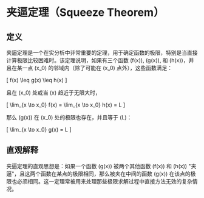 # 夹逼定理（Squeeze Theorem）

## 定义

夹逼定理是一个在实分析中非常重要的定理，用于确定函数的极限，特别是当直接计算极限比较困难时。该定理说明，如果有三个函数 \(f(x)\), \(g(x)\), 和 \(h(x)\)，并且在某一点 \(x_0\) 的邻域内（除了可能在 \(x_0\) 点外），这些函数满足：

\[
f(x) \leq g(x) \leq h(x)
\]

且在 \(x_0\) 处或当 \(x\) 趋近于无限大时，

\[
\lim_{x \to x_0} f(x) = \lim_{x \to x_0} h(x) = L
\]

那么 \(g(x)\) 在 \(x_0\) 处的极限也存在，并且等于 \(L\)：

\[
\lim_{x \to x_0} g(x) = L
\]

## 直观解释

夹逼定理的直观思想是：如果一个函数 \(g(x)\) 被两个其他函数 \(f(x)\) 和 \(h(x)\) "夹逼"，且这两个函数在某点的极限相同，那么被夹在中间的函数 \(g(x)\) 在该点的极限也必须相同。这一定理常被用来处理那些极限求解过程中直接方法无效的复杂情况。
